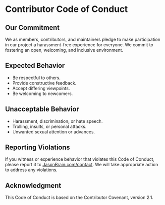 # Contributor Code of Conduct

## Our Commitment
We as members, contributors, and maintainers pledge to make participation in our project a harassment-free experience for everyone. We commit to fostering an open, welcoming, and inclusive environment.

## Expected Behavior
- Be respectful to others.
- Provide constructive feedback.
- Accept differing viewpoints.
- Be welcoming to newcomers.

## Unacceptable Behavior
- Harassment, discrimination, or hate speech.
- Trolling, insults, or personal attacks.
- Unwanted sexual attention or advances.

## Reporting Violations
If you witness or experience behavior that violates this Code of Conduct, please report it to <a href="https://jasonbrain.com/contact/">JasonBrain.com/contact</a>. We will take appropriate action to address any violations.

## Acknowledgment
This Code of Conduct is based on the Contributor Covenant, version 2.1.
